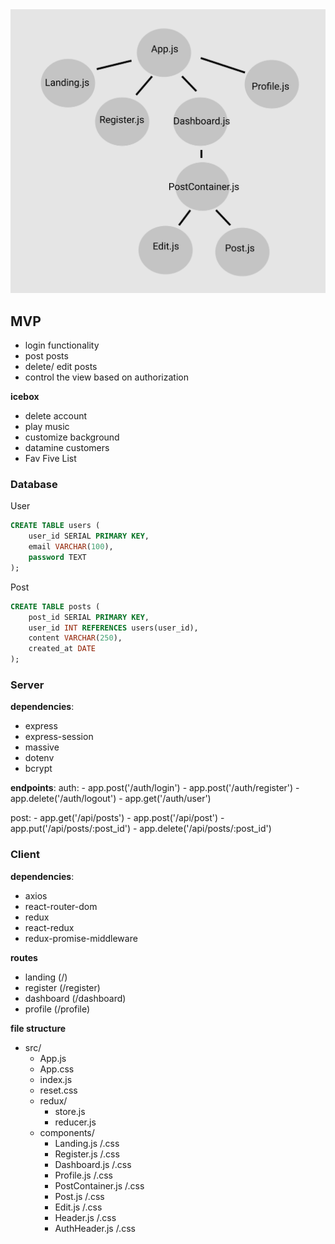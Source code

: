 <img src="./tree.png">

## MVP
<ul>
    <li>login functionality</li>
    <li>post posts</li>
    <li>delete/ edit posts</li>
    <li>control the view based on authorization</li>
</ul>

**icebox**
<ul>
    <li>delete account</li>
    <li>play music</li>
    <li>customize background</li>
    <li>datamine customers</li>
    <li>Fav Five List</li>
</ul>

### Database
User
```SQL
CREATE TABLE users (
    user_id SERIAL PRIMARY KEY,
    email VARCHAR(100),
    password TEXT
);
```

Post
```SQL
CREATE TABLE posts (
    post_id SERIAL PRIMARY KEY,
    user_id INT REFERENCES users(user_id),
    content VARCHAR(250),
    created_at DATE
);
```

### Server
**dependencies**:
<ul>
    <li>express</li>
    <li>express-session</li>
    <li>massive</li>
    <li>dotenv</li>
    <li>bcrypt</li>
</ul>

**endpoints**:
auth: 
    - app.post('/auth/login')
    - app.post('/auth/register')
    - app.delete('/auth/logout')
    - app.get('/auth/user')

post:
    - app.get('/api/posts')
    - app.post('/api/post')
    - app.put('/api/posts/:post_id')
    - app.delete('/api/posts/:post_id')

### Client
**dependencies**:
<ul>
    <li>axios</li>
    <li>react-router-dom</li>
    <li>redux</li>
    <li>react-redux</li>
    <li>redux-promise-middleware</li>
</ul>

**routes**
- landing (/)
- register (/register)
- dashboard (/dashboard)
- profile (/profile)

**file structure**
- src/
    - App.js
    - App.css
    - index.js
    - reset.css
    - redux/
        - store.js
        - reducer.js
    - components/
        - Landing.js /.css
        - Register.js /.css
        - Dashboard.js /.css
        - Profile.js /.css
        - PostContainer.js /.css
        - Post.js /.css
        - Edit.js /.css
        - Header.js /.css
        - AuthHeader.js /.css
